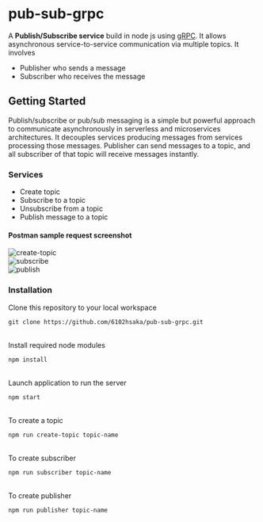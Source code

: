# pub-sub-grpc
A **Publish/Subscribe service** build in node js using [gRPC](https://grpc.io/docs/languages/node/). It allows asynchronous service-to-service communication via multiple topics. It involves
* Publisher who sends a message
* Subscriber who receives the message

## Getting Started
Publish/subscribe or pub/sub messaging is a simple but powerful approach to communicate asynchronously in serverless and microservices architectures. It decouples services producing messages from services processing those messages. Publisher can send messages to a topic, and all subscriber of that topic will receive messages instantly.

### Services
 * Create topic
 * Subscribe to a topic
 * Unsubscribe from a topic
 * Publish message to a topic
 
 #### Postman sample request screenshot
 
![create-topic](https://drive.google.com/uc?export=view&id=1_xsfr9d1Jo10rAAavPQdX7j-4zEFoqN2)
\
![subscribe](https://drive.google.com/uc?export=view&id=1kKQS0rHTQ0u0yJwz3cl6cgNyu5gvp1Lt)
\
![publish](https://drive.google.com/uc?export=view&id=1B0MVJjAcW0TInEuwkxHIAH37-CjxzG8c)

### Installation
Clone this repository to your local workspace
```
git clone https://github.com/6102hsaka/pub-sub-grpc.git
```
\
Install required node modules
```
npm install
```
\
Launch application to run the server
```
npm start
```
\
To create a topic
```
npm run create-topic topic-name
```
\
To create subscriber
```
npm run subscriber topic-name
```
\
To create publisher
```
npm run publisher topic-name
```
